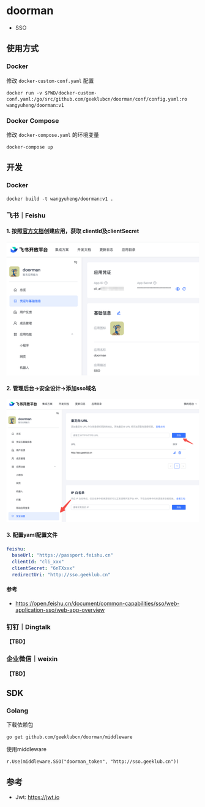 # doorman

- SSO

## 使用方式

### Docker

修改 `docker-custom-conf.yaml` 配置

```shell
docker run -v $PWD/docker-custom-conf.yaml:/go/src/github.com/geeklubcn/doorman/conf/config.yaml:ro wangyuheng/doorman:v1
```

### Docker Compose

修改 `docker-compose.yaml` 的环境变量

```shell
docker-compose up
```

## 开发

### Docker

```shell
docker build -t wangyuheng/doorman:v1 .
```

### 飞书｜Feishu

#### 1. 按照[官方文档](https://open.feishu.cn/document/home/introduction-to-custom-app-development/self-built-application-development-process)创建应用，获取 clientId及clientSecret

![doorman-feishu-app](https://raw.githubusercontent.com/geeklubcn/doorman/master/.doc/doorman-feishu-app.png)

#### 2. 管理后台->安全设计->添加sso域名

![doorman-feishu-security](https://raw.githubusercontent.com/geeklubcn/doorman/master/.doc/doorman-feishu-security.png)

#### 3. 配置yaml配置文件

```yaml
feishu:
  baseUrl: "https://passport.feishu.cn"
  clientId: "cli_xxx"
  clientSecret: "6nTXxxx"
  redirectUri: "http://sso.geeklub.cn"
```

#### 参考

- https://open.feishu.cn/document/common-capabilities/sso/web-application-sso/web-app-overview

### 钉钉｜Dingtalk

**【TBD】**

### 企业微信｜weixin

**【TBD】**

## SDK

### Golang

下载依赖包

```shell
go get github.com/geeklubcn/doorman/middleware
```

使用middleware

```shell
r.Use(middleware.SSO("doorman_token", "http://sso.geeklub.cn"))
```

## 参考

- Jwt: https://jwt.io